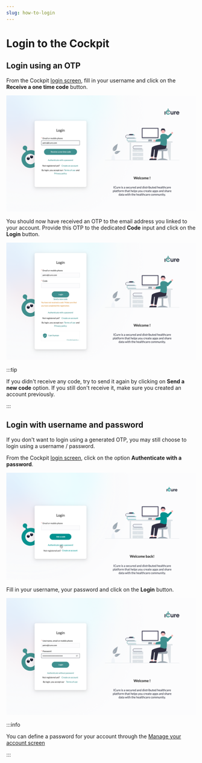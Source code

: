 ```yaml
---
slug: how-to-login
---
```


# Login to the Cockpit

## Login using an OTP
From the Cockpit [login screen](https://cockpit.icure.cloud/login), fill in your username and click on the 
**Receive a one time code** button.

![Authenticate with code](./img/authenticate-with-code.png)

You should now have received an OTP to the email address you linked to your account. 
Provide this OTP to the dedicated **Code** input and click on the **Login** button.

![Login form with code](./img/login-form-with-code.png)

:::tip

If you didn't receive any code, try to send it again by clicking on **Send a new code** option. 
If you still don't receive it, make sure you created an account previously.

:::


## Login with username and password
If you don't want to login using a generated OTP, you may still choose to login using a username / password. 

From the Cockpit [login screen](https://cockpit.icure.cloud/login), click on the option **Authenticate with a password**.

![Authenticate with password](./img/authenticate-with-password.png)

Fill in your username, your password and click on the **Login** button.

![Login form](./img/login-form.png)

:::info

You can define a password for your account through the [Manage your account screen](how-to-manage-your-account.md) 

:::